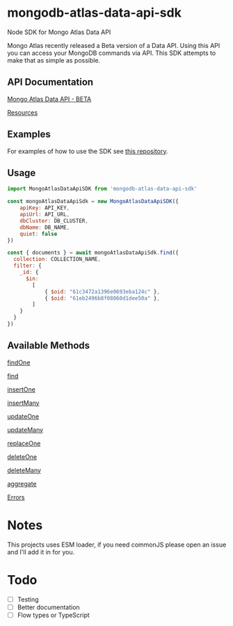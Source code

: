 # mongodb-atlas-data-api-sdk
Node SDK for Mongo Atlas Data API

Mongo Atlas recently released a Beta version of a Data API. Using this API you can access your MongoDB commands via API. This SDK attempts to make that as simple as possible.

## API Documentation
[Mongo Atlas Data API - BETA](https://docs.atlas.mongodb.com/api/data-api/)

[Resources](https://docs.atlas.mongodb.com/api/data-api-resources/)

## Examples
For examples of how to use the SDK see [this repository](https://github.com/michaelwclark/mongodb-atlas-data-api-sdk-examples).

## Usage
```javascript
import MongoAtlasDataApiSDK from 'mongodb-atlas-data-api-sdk'

const mongoAtlasDataApiSdk = new MongoAtlasDataApiSDK({
    apiKey: API_KEY,
    apiUrl: API_URL,
    dbCluster: DB_CLUSTER,
    dbName: DB_NAME,
    quiet: false
})

const { documents } = await mongoAtlasDataApiSdk.find({
  collection: COLLECTION_NAME,
  filter: {
    _id: {
      $in:
        [
            { $oid: "61c3472a1396e0693eba124c" },
            { $oid: "61eb2496b8f08060d1dee50a" },
        ]
    }
  }
})
```

## Available Methods
[findOne](https://docs.atlas.mongodb.com/api/data-api-resources/#find-a-single-document)

[find](https://docs.atlas.mongodb.com/api/data-api-resources/#find-multiple-documents)

[insertOne](https://docs.atlas.mongodb.com/api/data-api-resources/#insert-a-single-document)

[insertMany](https://docs.atlas.mongodb.com/api/data-api-resources/#insert-multiple-documents)

[updateOne](https://docs.atlas.mongodb.com/api/data-api-resources/#update-a-single-document)

[updateMany](https://docs.atlas.mongodb.com/api/data-api-resources/#update-multiple-documents)

[replaceOne](https://docs.atlas.mongodb.com/api/data-api-resources/#replace-a-single-document)

[deleteOne](https://docs.atlas.mongodb.com/api/data-api-resources/#delete-a-single-document)

[deleteMany](https://docs.atlas.mongodb.com/api/data-api-resources/#delete-multiple-documents)

[aggregate](https://docs.atlas.mongodb.com/api/data-api-resources/#run-an-aggregation-pipeline)

[Errors](https://docs.atlas.mongodb.com/api/data-api-resources/#error-codes)

# Notes
This projects uses ESM loader, if you need commonJS please open an issue and I'll add it in for you.

# Todo
- [ ] Testing
- [ ] Better documentation
- [ ] Flow types or TypeScript